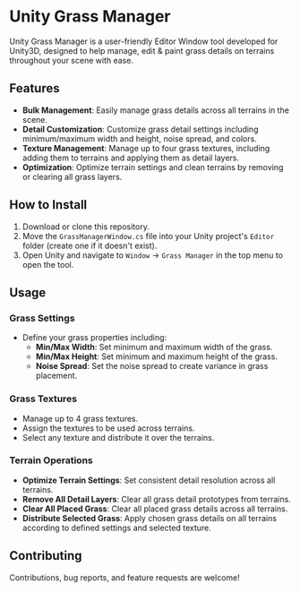 # Unity Grass Manager

Unity Grass Manager is a user-friendly Editor Window tool developed for Unity3D, designed to help manage, edit & paint grass details on terrains throughout your scene with ease.

## Features

- **Bulk Management**: Easily manage grass details across all terrains in the scene.
- **Detail Customization**: Customize grass detail settings including minimum/maximum width and height, noise spread, and colors.
- **Texture Management**: Manage up to four grass textures, including adding them to terrains and applying them as detail layers.
- **Optimization**: Optimize terrain settings and clean terrains by removing or clearing all grass layers.

## How to Install

1. Download or clone this repository.
2. Move the `GrassManagerWindow.cs` file into your Unity project's `Editor` folder (create one if it doesn't exist).
3. Open Unity and navigate to `Window` -> `Grass Manager` in the top menu to open the tool.

## Usage

### Grass Settings

- Define your grass properties including:
  - **Min/Max Width**: Set minimum and maximum width of the grass.
  - **Min/Max Height**: Set minimum and maximum height of the grass.
  - **Noise Spread**: Set the noise spread to create variance in grass placement.

### Grass Textures

- Manage up to 4 grass textures.
- Assign the textures to be used across terrains.
- Select any texture and distribute it over the terrains.

### Terrain Operations

- **Optimize Terrain Settings**: Set consistent detail resolution across all terrains.
- **Remove All Detail Layers**: Clear all grass detail prototypes from terrains.
- **Clear All Placed Grass**: Clear all placed grass details across all terrains.
- **Distribute Selected Grass**: Apply chosen grass details on all terrains according to defined settings and selected texture.

## Contributing

Contributions, bug reports, and feature requests are welcome! 
